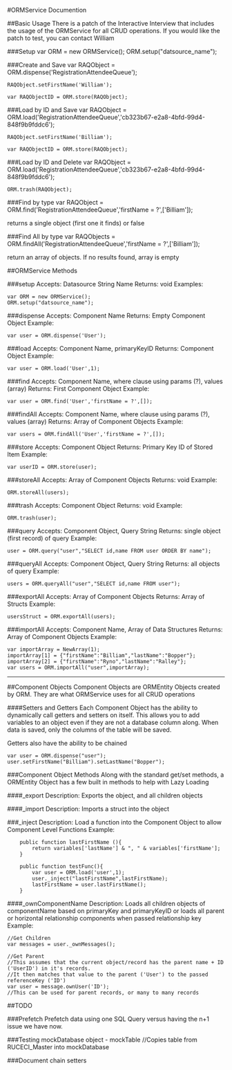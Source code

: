 #ORMService Documention


##Basic Usage
There is a patch of the Interactive Interview that includes the usage of the ORMService for all CRUD operations.  If you would like the patch to test, you can contact William

###Setup
	var ORM = new ORMService();
	ORM.setup("datsource_name");

###Create and Save
	var RAQObject = ORM.dispense('RegistrationAttendeeQueue');

	RAQObject.setFirstName('William');

	var RAQObjectID = ORM.store(RAQObject);


###Load by ID and Save
	var RAQObject = ORM.load('RegistrationAttendeeQueue','cb323b67-e2a8-4bfd-99d4-848f9b9fddc6');

	RAQObject.setFirstName('Billiam');

	var RAQObjectID = ORM.store(RAQObject);


###Load by ID and Delete
	var RAQObject = ORM.load('RegistrationAttendeeQueue','cb323b67-e2a8-4bfd-99d4-848f9b9fddc6');

	ORM.trash(RAQObject);


###Find by type
	var RAQObject = ORM.find('RegistrationAttendeeQueue','firstName = ?',['Billiam']);

returns a single object (first one it finds) or false


###Find All by type
	var RAQObjects = ORM.findAll('RegistrationAttendeeQueue','firstName = ?',['Billiam']);

return an array of objects.  If no results found, array is empty



##ORMService Methods

###setup
Accepts: Datasource String Name
Returns: void
Examples:

	var ORM = new ORMService();
	ORM.setup("datsource_name");

###dispense
Accepts: Component Name
Returns: Empty Component Object
Example:

	var user = ORM.dispense('User');

###load
Accepts: Component Name, primaryKeyID
Returns: Component Object
Example:

	var user = ORM.load('User',1);

###find
Accepts: Component Name, where clause using params (?), values (array)
Returns: First Component Object
Example:

	var user = ORM.find('User','firstName = ?',[]);

###findAll
Accepts: Component Name, where clause using params (?), values (array)
Returns: Array of Component Objects
Example:

	var users = ORM.findAll('User','firstName = ?',[]);

###store
Accepts: Component Object
Returns: Primary Key ID of Stored Item
Example:

	var userID = ORM.store(user);

###storeAll
Accepts: Array of Component Objects
Returns: void
Example:

	ORM.storeAll(users);

###trash
Accepts: Component Object
Returns: void
Example:

	ORM.trash(user);

###query
Accepts: Component Object, Query String
Returns: single object (first record) of query
Example:

	user = ORM.query("user","SELECT id,name FROM user ORDER BY name");

###queryAll
Accepts: Component Object, Query String
Returns: all objects of query
Example:

	users = ORM.queryAll("user","SELECT id,name FROM user");

###exportAll
Accepts: Array of Component Objects
Returns: Array of Structs
Example:

	usersStruct = ORM.exportAll(users);

###importAll
Accepts: Component Name, Array of Data Structures
Returns: Array of Component Objects
Example:

	var importArray = NewArray(1);
	importArray[1] = {"firstName":"Billiam","lastName":"Bopper"};
	importArray[2] = {"firstName":"Ryno","lastName":"Ralley"};
	var users = ORM.importAll("user",importArray);

-----

##Component Objects
Component Objects are ORMEntity Objects created by ORM.  They are what ORMService uses for all CRUD operations

####Setters and Getters
Each Component Object has the ability to dynamically call getters and setters on itself.  This allows you to add variables to an object even if they are not a database column along.  When data is saved, only the columns of the table will be saved.

Getters also have the ability to be chained

	var user = ORM.dispense("user");
	user.setFirstName("Billiam").setLastName("Bopper");

###Component Object Methods
Along with the standard get/set methods, a ORMEntity Object has a few built in methods to help with Lazy Loading

####_export
Description: Exports the object, and all children objects

####_import
Description: Imports a struct into the object

###_inject
Description: Load a function into the Component Object to allow Component Level Functions
Example:

		public function lastFirstName (){
			return variables['lastName'] & ", " & variables['firstName'];
		}

		public function testFunc(){
			var user = ORM.load('user',1);
			user._inject("lastFirstName",lastFirstName);
			lastFirstName = user.lastFirstName();
		}

####_ownComponentName
Description: Loads all children objects of componentName based on primaryKey and primaryKeyID or loads all parent or horizontal relationship components when passed relationship key
Example:

	//Get Children
	var messages = user._ownMessages();

	//Get Parent
	//This assumes that the current object/record has the parent name + ID ('UserID') in it's records.
	//It then matches that value to the parent ('User') to the passed referenceKey ('ID')
	var user = message.ownUser('ID');
	//This can be used for parent records, or many to many records

##TODO

###Prefetch
Prefetch data using one SQL Query versus having the n+1 issue we have now.

###Testing
mockDatabase
object - mockTable //Copies table from RUCECI_Master into mockDatabase

###Document
chain setters